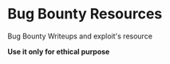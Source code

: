# Bug Bounty Resources

Bug Bounty Writeups and exploit's resource





**Use it only for ethical purpose**

